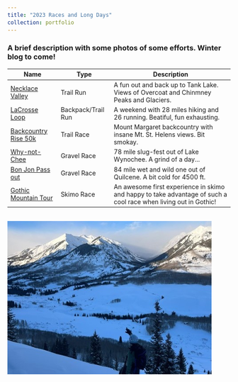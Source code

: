 ```yaml
---
title: "2023 Races and Long Days"
collection: portfolio
---
```


### A brief description with some photos of some efforts. Winter blog to come!

| Name                         | Type                 |  Description                                                                            |
| --------                     | ------               | ------------------------------------------------------------                            |
| [Necklace Valley](#)         |  Trail Run           | A fun out and back up to Tank Lake. Views of Overcoat and Chinmney Peaks and Glaciers.  |
| [LaCrosse Loop](#)           |  Backpack/Trail Run  | A weekend with 28 miles hiking and 26 running. Beatiful, fun exhausting.                |
| [Backcountry Rise 50k](#)    | Trail Race           | Mount Margaret backcountry with insane Mt. St. Helens views. Bit smokay.                |
| [Why-not-Chee](#)            |  Gravel Race         | 78 mile slug-fest out of Lake Wynochee. A grind of a day...                             |
| [Bon Jon Pass out](#)        |  Gravel Race         | 84 mile wet and wild one out of Quilcene. A bit cold for 4500 ft.                       |
| [Gothic Mountain Tour](#)    | Skimo Race           | An awesome first experience in skimo and happy to take advantage of such a cool race when living out in Gothic!                          |

<br/><img src='../images/adventures/copper-creek.jpg'>